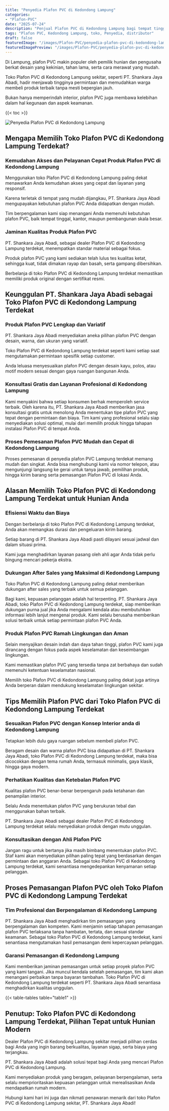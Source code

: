 ```yaml
---
title: "Penyedia Plafon PVC di Kedondong Lampung"
categories:
- "Plafon-PVC"
date: "2025-07-24"
description: "Penjual Plafon PVC di Kedondong Lampung bagi tempat tinggal, perkantoran, serta toko. Plafon unggulan, beragam motif, variasi warna menarik, dengan jasa instalasi oleh tim ahli dan garansi resmi!|Servis penyediaan Plafon PVC di Kedondong Lampung untuk kebutuhan rumah, perkantoran, maupun ritel, dengan produk unggulan dan penempatan oleh tenaga ahli berpengalaman serta kepastian resmi.|Solusi Plafon PVC di Kedondong Lampung yang terpercaya bagi hunian, kantor, serta gerai, dengan produk berkualitas dan pemasangan ditangani oleh tenaga ahli ahli serta kepastian resmi.|Penjualan Plafon PVC di Kedondong Lampung bagi tempat tinggal, office, dan gerai, beserta produk berkualitas dan instalasi dikerjakan oleh teknisi ahli, dilengkapi dengan garansi resmi.}"
tags: "Plafon PVC, Kedondong Lampung, toko, Penyedia, distributor"
draft: false
featuredImage: "/images/Plafon-PVC/penyedia-plafon-pvc-di-kedondong-lampung.png"
featuredImagePreview: "/images/Plafon-PVC/penyedia-plafon-pvc-di-kedondong-lampung.png"
---
```


Di Lampung, plafon PVC makin populer oleh pemilik hunian dan pengusaha berkat desain yang kekinian, tahan lama, serta cara merawat yang mudah.

Toko Plafon PVC di Kedondong Lampung sekitar, seperti PT. Shankara Jaya Abadi, hadir menjawab tingginya permintaan dan memudahkan warga membeli produk terbaik tanpa mesti bepergian jauh.

Bukan hanya memperindah interior, plafon PVC juga membawa kelebihan dalam hal kegunaan dan aspek keamanan.

{{< toc >}}

![Penyedia Plafon PVC di Kedondong Lampung](/images/Plafon-PVC/Penyedia-Plafon-PVC-di-Kedondong-Lampung.png)

## Mengapa Memilih Toko Plafon PVC di Kedondong Lampung Terdekat?

### Kemudahan Akses dan Pelayanan Cepat Produk Plafon PVC di Kedondong Lampung

Menggunakan toko Plafon PVC di Kedondong Lampung paling dekat menawarkan Anda kemudahan akses yang cepat dan layanan yang responsif.

Karena terletak di tempat yang mudah dijangkau, PT. Shankara Jaya Abadi mengupayakan kebutuhan plafon PVC Anda didapatkan dengan mudah.

Tim berpengalaman kami siap menangani Anda memenuhi kebutuhan plafon PVC, baik tempat tinggal, kantor, maupun pembangunan skala besar.

### Jaminan Kualitas Produk Plafon PVC

PT. Shankara Jaya Abadi, sebagai dealer Plafon PVC di Kedondong Lampung terdekat, menempatkan standar material sebagai fokus.

Produk plafon PVC yang kami sediakan telah lulus tes kualitas ketat, sehingga kuat, tidak dimakan rayap dan basah, serta gampang dibersihkan.

Berbelanja di toko Plafon PVC di Kedondong Lampung terdekat memastikan memiliki produk original dengan sertifikat resmi.

## Keunggulan PT. Shankara Jaya Abadi sebagai Toko Plafon PVC di Kedondong Lampung Terdekat

### Produk Plafon PVC Lengkap dan Variatif

PT. Shankara Jaya Abadi menyediakan aneka pilihan plafon PVC dengan desain, warna, dan ukuran yang variatif.

Toko Plafon PVC di Kedondong Lampung terdekat seperti kami setiap saat mengutamakan permintaan spesifik setiap customer.

Anda leluasa menyesuaikan plafon PVC dengan desain kayu, polos, atau motif modern sesuai dengan gaya ruangan bangunan Anda.

### Konsultasi Gratis dan Layanan Profesional di Kedondong Lampung

Kami menyakini bahwa setiap konsumen berhak memperoleh service terbaik. Oleh karena itu, PT. Shankara Jaya Abadi memberikan jasa konsultasi gratis untuk menolong Anda menentukan tipe plafon PVC yang tepat dengan permintaan dan biaya. Tim kami yang profesional selalu siap menyediakan solusi optimal, mulai dari memilih produk hingga tahapan instalasi Plafon PVC di tempat Anda.

### Proses Pemesanan Plafon PVC Mudah dan Cepat di Kedondong Lampung

Proses pemesanan di penyedia plafon PVC Lampung terdekat memang mudah dan singkat. Anda bisa menghubungi kami via nomor telepon, atau mengunjungi langsung ke gerai untuk tanya jawab, pemilihan produk, hingga kirim barang serta pemasangan Plafon PVC di lokasi Anda.

## Alasan Memilih Toko Plafon PVC di Kedondong Lampung Terdekat untuk Hunian Anda

### Efisiensi Waktu dan Biaya

Dengan berbelanja di toko Plafon PVC di Kedondong Lampung terdekat, Anda akan memangkas durasi dan pengeluaran kirim barang.

Setiap barang di PT. Shankara Jaya Abadi pasti dilayani sesuai jadwal dan dalam situasi prima.

Kami juga menghadirkan layanan pasang oleh ahli agar Anda tidak perlu bingung mencari pekerja ekstra.

### Dukungan After Sales yang Maksimal di Kedondong Lampung

Toko Plafon PVC di Kedondong Lampung paling dekat memberikan dukungan after sales yang terbaik untuk semua pelanggan.

Bagi kami, kepuasan pelanggan adalah hal terpenting. PT. Shankara Jaya Abadi, toko Plafon PVC di Kedondong Lampung terdekat, siap memberikan dukungan purna jual jika Anda mengalami kendala atau membutuhkan informasi lebih lanjut mengenai produk. Kami selalu berusaha memberikan solusi terbaik untuk setiap permintaan plafon PVC Anda.

### Produk Plafon PVC Ramah Lingkungan dan Aman

Selain menyajikan desain indah dan daya tahan tinggi, plafon PVC kami juga dirancang dengan fokus pada aspek keselamatan dan keseimbangan lingkungan.

Kami memastikan plafon PVC yang tersedia tanpa zat berbahaya dan sudah memenuhi ketentuan keselamatan nasional.

Memilih toko Plafon PVC di Kedondong Lampung paling dekat juga artinya Anda berperan dalam mendukung keselamatan lingkungan sekitar.

## Tips Memilih Plafon PVC dari Toko Plafon PVC di Kedondong Lampung Terdekat

### Sesuaikan Plafon PVC dengan Konsep Interior anda di Kedondong Lampung

Tetapkan lebih dulu gaya ruangan sebelum membeli plafon PVC.

Beragam desain dan warna plafon PVC bisa didapatkan di PT. Shankara Jaya Abadi, toko Plafon PVC di Kedondong Lampung terdekat, maka bisa dicocokkan dengan tema rumah Anda, termasuk minimalis, gaya klasik, hingga gaya modern.

### Perhatikan Kualitas dan Ketebalan Plafon PVC

Kualitas plafon PVC benar-benar berpengaruh pada ketahanan dan penampilan interior.

Selalu Anda menentukan plafon PVC yang berukuran tebal dan menggunakan bahan terbaik.

PT. Shankara Jaya Abadi sebagai dealer Plafon PVC di Kedondong Lampung terdekat selalu menyediakan produk dengan mutu unggulan.

### Konsultasikan dengan Ahli Plafon PVC

Jangan ragu untuk bertanya jika masih bimbang menentukan plafon PVC. Staf kami akan menyediakan pilihan paling tepat yang berdasarkan dengan permintaan dan anggaran Anda. Sebagai toko Plafon PVC di Kedondong Lampung terdekat, kami senantiasa mengedepankan kenyamanan setiap pelanggan.

## Proses Pemasangan Plafon PVC oleh Toko Plafon PVC di Kedondong Lampung Terdekat

### Tim Profesional dan Berpengalaman di Kedondong Lampung

PT. Shankara Jaya Abadi menghadirkan tim pemasangan yang berpengalaman dan kompeten. Kami menjamin setiap tahapan pemasangan plafon PVC terlaksana tanpa hambatan, tertata, dan sesuai standar keamanan. Sebagai toko Plafon PVC di Kedondong Lampung terdekat, kami senantiasa mengutamakan hasil pemasangan demi kepercayaan pelanggan.

### Garansi Pemasangan di Kedondong Lampung

Kami memberikan jaminan pemasangan untuk setiap proyek plafon PVC yang kami tangani. Jika muncul kendala setelah pemasangan, tim kami akan menangani perbaikan tanpa bayaran tambahan. Toko Plafon PVC di Kedondong Lampung terdekat seperti PT. Shankara Jaya Abadi senantiasa menghadirkan kualitas unggulan.

{{< table-tables table="table1" >}}

## Penutup: Toko Plafon PVC di Kedondong Lampung Terdekat, Pilihan Tepat untuk Hunian Modern

Dealer Plafon PVC di Kedondong Lampung sekitar menjadi pilihan cerdas bagi Anda yang ingin barang berkualitas, layanan sigap, serta biaya yang terjangkau.

PT. Shankara Jaya Abadi adalah solusi tepat bagi Anda yang mencari Plafon PVC di Kedondong Lampung.

Kami menyediakan produk yang beragam, pelayanan berpengalaman, serta selalu memprioritaskan kepuasan pelanggan untuk merealisasikan Anda mendapatkan rumah modern.

Hubungi kami hari ini juga dan nikmati penawaran menarik dari toko Plafon PVC di Kedondong Lampung sekitar, PT. Shankara Jaya Abadi!
